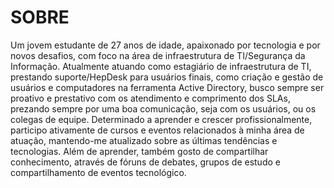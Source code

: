 # SOBRE

Um jovem estudante de 27 anos de idade, apaixonado por tecnologia e por novos desafios, com foco na área de infraestrutura de TI/Segurança da Informação. Atualmente atuando como estagiário de infraestrutura de TI, prestando suporte/HepDesk para usuários finais, como criação e gestão de usuários e computadores na ferramenta Active Directory, busco sempre ser proativo e prestativo com os atendimento e comprimento dos SLAs, prezando sempre por uma boa comunicação, seja com os usuários, ou os colegas de equipe. Determinado a aprender e crescer profissionalmente, participo ativamente de cursos e eventos relacionados à minha área de atuação, mantendo-me atualizado sobre as últimas tendências e tecnologias. Além de aprender, também gosto de compartilhar conhecimento, através de fóruns de debates, grupos de estudo e compartilhamento de eventos tecnológico.
